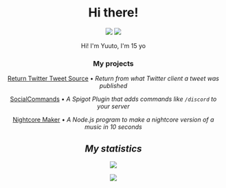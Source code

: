 <h1 align="center">Hi there!</h1>

<!-- Social buttons -->
<div align="center">
  <a href="https://twitter.com/C_moiLeGoat"><img src="https://img.shields.io/badge/Twitter-%40C__moiLeGoat-%2326a1f2?style=for-the-badge&logo=twitter" /></a>
  <a href="https://www.twitch.tv/NetherMCtv"><img src="https://img.shields.io/badge/Twitch-%40NetherMCtv-%239146ff?style=for-the-badge&logo=twitch" /></a>
</div>
<!-- Sponsor buttons -->
<!--<div align="center">
  <a href="https://www.patreon.com/bePatron?u=54154597">
    <img src="https://img.shields.io/badge/Patreon-Become%20a%20Patron!-%23FF424D?style=for-the-badge&logo=patreon" />
  </a>
  <a href="https://tipeee.com/nethermc">
    <img src="https://img.shields.io/badge/Tipeee-Support%20me-%23d64758?style=for-the-badge" />
  </a>
  <a href="https://opencollective.com/nethermc">
    <img alt="Open Collective sponsors" src="https://img.shields.io/opencollective/sponsors/NetherMC?logo=opencollective&style=for-the-badge" />
  </a>
</div>->

<hr />

<!-- Little presentation of me :) -->
<p align="center">
  Hi! I'm Yuuto, I'm 15 yo
</p>

<!-- Now, a big? presentation of me :D -->
<!--<h2 align="center">About me&hellip;</h2>

<div align="center">
  <p></p>
  <p>I'm currently writing this section 😄</p>
</div>-->

<!-- All my projects -->
<h3 align="center">My projects</h3>

<div align="center">
  <p><a href="/JustYuuto/ReturnTwitterTweetSource">Return Twitter Tweet Source</a> &bull; <em>Return from what Twitter client a tweet was published</em></p>
  <p><a href="/JustYuuto/social-commands-plugin">SocialCommands</a> &bull; <em>A Spigot Plugin that adds commands like <code>/discord</code> to your server </em></p>
  <p><a href="/JustYuuto/social-commands-plugin">Nightcore Maker</a> &bull; <em> A Node.js program to make a nightcore version of a music in 10 seconds</p>
</div>

<!-- And my GitHub statistics -->
<h2 align="center">My statistics</h2>
<div align="center">
  <p><img src="https://github-readme-stats.vercel.app/api?username=JustYuuto&theme=tokyonight&show_icons=true" /></p>
  <p><img src="https://github-readme-stats.vercel.app/api/top-langs/?username=JustYuuto&layout=compact&theme=tokyonight" /></p>
</div>

